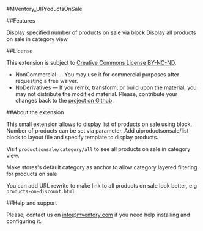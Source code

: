 #MVentory_UIProductsOnSale

##Features

Display specified number of products on sale via block
Display all products on sale in category view

##License

This extension is subject to
[Creative Commons License BY-NC-ND](http://creativecommons.org/licenses/by-nc-nd/4.0/).
* NonCommercial — You may use it for commercial purposes after requesting a free
waiver.
* NoDerivatives — If you remix, transform, or build upon the material, you may
not distribute the modified material. Please, contribute your changes back
to the [project on Github](https://github.com/mVentory/MVentory_UI).

##About the extension

This small extension allows to display list of products on sale using block.
Number of products can be set via parameter. Add uiproductsonsale/list block
to layout file and specify template to display products.

Visit `productsonsale/category/all` to see all products on sale in category
view.

Make stores's default category as anchor to allow category layered filtering
for products on sale

You can add URL rewrite to make link to all products on sale look better,
e.g `products-on-discount.html`

##Help and support

Please, contact us on info@mventory.com if you need help installing
and configuring it.
